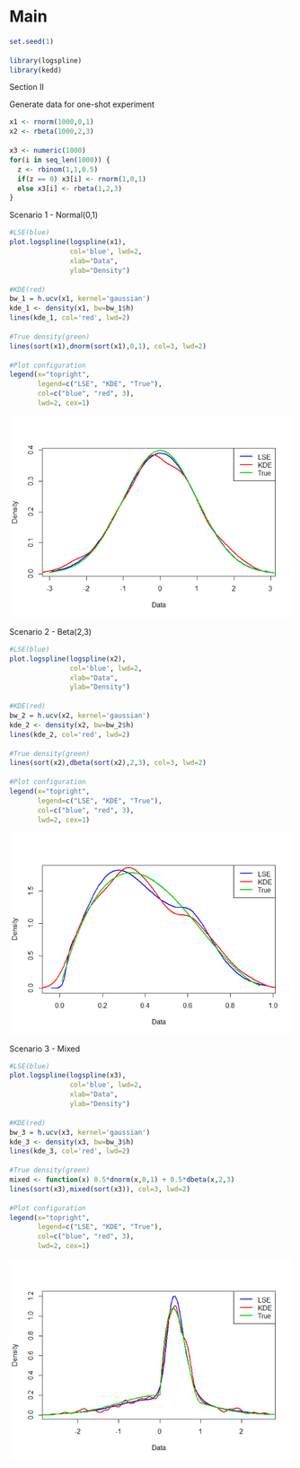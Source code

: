 Main
================

``` r
set.seed(1)

library(logspline)
library(kedd)
```

Section II

Generate data for one-shot experiment

``` r
x1 <- rnorm(1000,0,1)
x2 <- rbeta(1000,2,3)

x3 <- numeric(1000)
for(i in seq_len(1000)) {
  z <- rbinom(1,1,0.5)
  if(z == 0) x3[i] <- rnorm(1,0,1)
  else x3[i] <- rbeta(1,2,3)
}
```

Scenario 1 - Normal(0,1)

``` r
#LSE(blue)
plot.logspline(logspline(x1), 
               col='blue', lwd=2, 
               xlab="Data", 
               ylab="Density")

#KDE(red)
bw_1 = h.ucv(x1, kernel='gaussian')
kde_1 <- density(x1, bw=bw_1$h)
lines(kde_1, col='red', lwd=2)

#True density(green)
lines(sort(x1),dnorm(sort(x1),0,1), col=3, lwd=2)

#Plot configuration
legend(x="topright",
       legend=c("LSE", "KDE", "True"),
       col=c("blue", "red", 3), 
       lwd=2, cex=1)
```

![](Main_files/figure-gfm/unnamed-chunk-3-1.png)<!-- -->

Scenario 2 - Beta(2,3)

``` r
#LSE(blue)
plot.logspline(logspline(x2), 
               col='blue', lwd=2, 
               xlab="Data", 
               ylab="Density")

#KDE(red)
bw_2 = h.ucv(x2, kernel='gaussian')
kde_2 <- density(x2, bw=bw_2$h)
lines(kde_2, col='red', lwd=2)

#True density(green)
lines(sort(x2),dbeta(sort(x2),2,3), col=3, lwd=2)

#Plot configuration
legend(x="topright",
       legend=c("LSE", "KDE", "True"),
       col=c("blue", "red", 3), 
       lwd=2, cex=1)
```

![](Main_files/figure-gfm/unnamed-chunk-4-1.png)<!-- -->

Scenario 3 - Mixed

``` r
#LSE(blue)
plot.logspline(logspline(x3), 
               col='blue', lwd=2, 
               xlab="Data", 
               ylab="Density")

#KDE(red)
bw_3 = h.ucv(x3, kernel='gaussian')
kde_3 <- density(x3, bw=bw_3$h)
lines(kde_3, col='red', lwd=2)

#True density(green)
mixed <- function(x) 0.5*dnorm(x,0,1) + 0.5*dbeta(x,2,3)
lines(sort(x3),mixed(sort(x3)), col=3, lwd=2)

#Plot configuration
legend(x="topright",
       legend=c("LSE", "KDE", "True"),
       col=c("blue", "red", 3), 
       lwd=2, cex=1)
```

![](Main_files/figure-gfm/unnamed-chunk-5-1.png)<!-- -->

